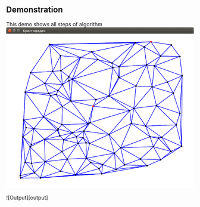 Demonstration
-----------------
This demo shows all steps of algorithm
![Demo][demo]

![Output][output]

[demo]: https://raw.githubusercontent.com/VladX/Euclidean-Hamiltonian-Path/master/img/anim.gif
[demo]: https://raw.githubusercontent.com/VladX/Euclidean-Hamiltonian-Path/master/img/output.png